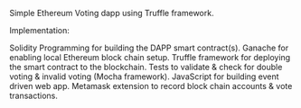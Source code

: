 Simple Ethereum Voting dapp using Truffle framework.

Implementation:

Solidity Programming for building the DAPP smart contract(s).
Ganache for enabling local Ethereum block chain setup.
Truffle framework for deploying the smart contract to the blockchain.
Tests to validate & check for double voting & invalid voting (Mocha framework).
JavaScript for building event driven web app.
Metamask extension to record block chain accounts & vote transactions.
